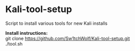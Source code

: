 # Kali-tool-setup
Script to install various tools for new Kali installs

<b>Install instructions:</b><br>
git clone https://github.com/Sw1tchWolf/Kali-tool-setup.git<br>
./tool.sh
